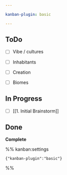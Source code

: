 ```yaml
---

kanban-plugin: basic

---
```


## ToDo

- [ ] Vibe / cultures
- [ ] Inhabitants
- [ ] Creation
- [ ] Biomes


## In Progress

- [ ] [[1. Initial Brainstorm]]


## Done

**Complete**




%% kanban:settings
```
{"kanban-plugin":"basic"}
```
%%